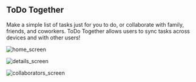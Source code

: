## ToDo Together

Make a simple list of tasks just for you to do, or collaborate with family, friends, and coworkers. ToDo Together allows users to sync tasks across devices and with other users! 

![home_screen]("https://drive.google.com/uc?export=view&id=10QgVKQsSMov1JxgVoG_LrFBXlhDfrjtd/view?usp=sharing")

![details_screen]("https://drive.google.com/uc?export=view&id=1U1Okgg2ve9iad1G55GeYl8PZhvAU2Au-/view?usp=sharing")

![collaborators_screen]("https://drive.google.com/uc?export=view&id=1vQ2UpIYgBEiuZTuJS83gavkF56OaXIYv/view?usp=sharing")